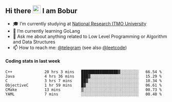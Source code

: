 ## Hi there <img src="https://media.giphy.com/media/hvRJCLFzcasrR4ia7z/giphy.gif" width="25px" height="25px"> I am Bobur

- :mortar_board: I’m currently studying at [National Research ITMO University](https://itmo.ru/)
- :seedling: I’m currently learning GoLang
- :speech_balloon: Ask me about anything related to Low Level Programming or Algorithm and Data Structures
- :mailbox: How to reach me: [@telegram](https://t.me/octoant) (see also [@leetcode](https://leetcode.com/octoant/))    

#### Coding stats in last week

<!--START_SECTION:waka-->

```text
C++              20 hrs 3 mins   ████████████████▓░░░░░░░░   66.54 %
Java             4 hrs 36 mins   ███▓░░░░░░░░░░░░░░░░░░░░░   15.29 %
C                3 hrs 7 mins    ██▓░░░░░░░░░░░░░░░░░░░░░░   10.34 %
ObjectiveC       1 hr 59 mins    █▓░░░░░░░░░░░░░░░░░░░░░░░   06.61 %
CMake            13 mins         ▒░░░░░░░░░░░░░░░░░░░░░░░░   00.73 %
YAML             7 mins          ░░░░░░░░░░░░░░░░░░░░░░░░░   00.40 %
```

<!--END_SECTION:waka-->
